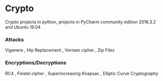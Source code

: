 # Crypto
Crypto projects in python, projects in  PyCharm community edition
 2016.3.2 and Ubuntu 16.04
 
### Attacks
   Vigenere ,
   Hip Replacement  ,
   Vernam cipher  ,
   Zip Files
   
### Encryptions/Decryptions
   RC4  ,
   Feistel cipher ,
   Superincreasing Knapsac ,
   Elliptic Curve Cryptography
   


   
 
